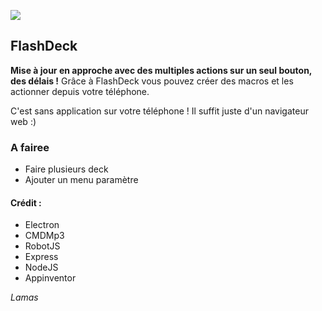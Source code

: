  

![](https://lamas.ga/download/flashdeck/logo.png) 
## FlashDeck

**Mise à jour en approche avec des multiples actions sur un seul bouton, des délais !**
Grâce à FlashDeck vous pouvez créer des macros et les actionner depuis votre téléphone.

C'est sans application sur votre téléphone ! Il suffit juste d'un navigateur web :)



### A fairee
 - Faire plusieurs deck
 - Ajouter un menu paramètre 
 

#### Crédit :

- Electron
- CMDMp3
- RobotJS
- Express
- NodeJS
- Appinventor



*Lamas*
